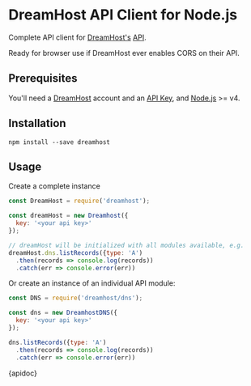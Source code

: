 # DreamHost API Client for Node.js

Complete API client for [DreamHost's][DreamHost] [API].

Ready for browser use if DreamHost ever enables CORS on their API.

## Prerequisites

You'll need a [DreamHost] account and an [API Key][API], and [Node.js] >= v4.

## Installation

    npm install --save dreamhost

## Usage

Create a complete instance

```js
const DreamHost = require('dreamhost');

const dreamHost = new Dreamhost({
  key: '<your api key>'
});

// dreamHost will be initialized with all modules available, e.g.
dreamHost.dns.listRecords({type: 'A')
  .then(records => console.log(records))
  .catch(err => console.error(err))
```

Or create an instance of an individual API module:

```js
const DNS = require('dreamhost/dns');

const dns = new DreamhostDNS({
  key: '<your api key>'
});

dns.listRecords({type: 'A')
  .then(records => console.log(records))
  .catch(err => console.error(err))
```

{apidoc}


[DreamHost]: https://www.dreamhost.com/r.cgi?225072
[API]: https://help.dreamhost.com/hc/en-us/sections/203903178-API-Application-Programming-Interface-
[Node.js]: https://nodejs.org/
